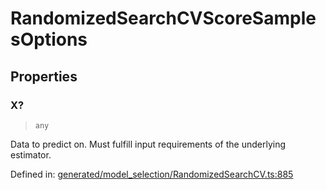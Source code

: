 # RandomizedSearchCVScoreSamplesOptions

## Properties

### X?

> `any`

Data to predict on. Must fulfill input requirements of the underlying estimator.

Defined in:  [generated/model\_selection/RandomizedSearchCV.ts:885](https://github.com/transitive-bullshit/scikit-learn-ts/blob/b59c1ff/packages/sklearn/src/generated/model_selection/RandomizedSearchCV.ts#L885)
